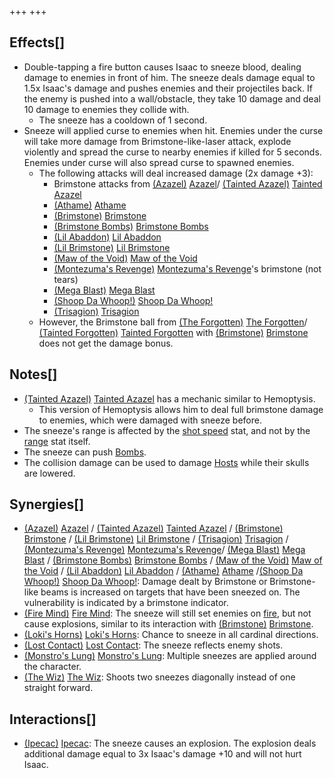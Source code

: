 +++
+++

Effects[]
---------


* Double-tapping a fire button causes Isaac to sneeze blood, dealing damage to enemies in front of him. The sneeze deals damage equal to 1.5x Isaac's damage and pushes enemies and their projectiles back. If the enemy is pushed into a wall/obstacle, they take 10 damage and deal 10 damage to enemies they collide with.
	+ The sneeze has a cooldown of 1 second.
* Sneeze will applied curse to enemies when hit. Enemies under the curse will take more damage from Brimstone-like-laser attack, explode violently and spread the curse to nearby enemies if killed for 5 seconds. Enemies under curse will also spread curse to spawned enemies.
	+ The following attacks will deal increased damage (2x damage +3):
		- Brimstone attacks from  [(Azazel)](/wiki/Azazel "Azazel") [Azazel](/wiki/Azazel "Azazel")/ [(Tainted Azazel)](/wiki/Tainted_Azazel "Tainted Azazel") [Tainted Azazel](/wiki/Tainted_Azazel "Tainted Azazel")
		- [(Athame)](/wiki/Athame "Athame") [Athame](/wiki/Athame "Athame")
		- [(Brimstone)](/wiki/Brimstone "Brimstone") [Brimstone](/wiki/Brimstone "Brimstone")
		- [(Brimstone Bombs)](/wiki/Brimstone_Bombs "Brimstone Bombs") [Brimstone Bombs](/wiki/Brimstone_Bombs "Brimstone Bombs")
		- [(Lil Abaddon)](/wiki/Lil_Abaddon "Lil Abaddon") [Lil Abaddon](/wiki/Lil_Abaddon "Lil Abaddon")
		- [(Lil Brimstone)](/wiki/Lil_Brimstone "Lil Brimstone") [Lil Brimstone](/wiki/Lil_Brimstone "Lil Brimstone")
		- [(Maw of the Void)](/wiki/Maw_of_the_Void "Maw of the Void") [Maw of the Void](/wiki/Maw_of_the_Void "Maw of the Void")
		- [(Montezuma's Revenge)](/wiki/Montezuma%27s_Revenge "Montezuma's Revenge") [Montezuma's Revenge](/wiki/Montezuma%27s_Revenge "Montezuma's Revenge")'s brimstone (not tears)
		- [(Mega Blast)](/wiki/Mega_Blast "Mega Blast") [Mega Blast](/wiki/Mega_Blast "Mega Blast")
		- [(Shoop Da Whoop!)](/wiki/Shoop_Da_Whoop! "Shoop Da Whoop!") [Shoop Da Whoop!](/wiki/Shoop_Da_Whoop! "Shoop Da Whoop!")
		- [(Trisagion)](/wiki/Trisagion "Trisagion") [Trisagion](/wiki/Trisagion "Trisagion")
	+ However, the Brimstone ball from  [(The Forgotten)](/wiki/The_Forgotten "The Forgotten") [The Forgotten](/wiki/The_Forgotten "The Forgotten")/ [(Tainted Forgotten)](/wiki/Tainted_Forgotten "Tainted Forgotten") [Tainted Forgotten](/wiki/Tainted_Forgotten "Tainted Forgotten") with [(Brimstone)](/wiki/Brimstone "Brimstone") [Brimstone](/wiki/Brimstone "Brimstone") does not get the damage bonus.


Notes[]
-------


* [(Tainted Azazel)](/wiki/Tainted_Azazel "Tainted Azazel") [Tainted Azazel](/wiki/Tainted_Azazel "Tainted Azazel") has a mechanic similar to Hemoptysis.
	+ This version of Hemoptysis allows him to deal full brimstone damage to enemies, which were damaged with sneeze before.
* The sneeze's range is affected by the [shot speed](/wiki/Shot_speed "Shot speed") stat, and not by the [range](/wiki/Range "Range") stat itself.
* The sneeze can push [Bombs](/wiki/Bomb "Bomb").
* The collision damage can be used to damage [Hosts](/wiki/Host "Host") while their skulls are lowered.


Synergies[]
-----------


* [(Azazel)](/wiki/Azazel "Azazel") [Azazel](/wiki/Azazel "Azazel") /  [(Tainted Azazel)](/wiki/Tainted_Azazel "Tainted Azazel") [Tainted Azazel](/wiki/Tainted_Azazel "Tainted Azazel") / [(Brimstone)](/wiki/Brimstone "Brimstone") [Brimstone](/wiki/Brimstone "Brimstone") / [(Lil Brimstone)](/wiki/Lil_Brimstone "Lil Brimstone") [Lil Brimstone](/wiki/Lil_Brimstone "Lil Brimstone") / [(Trisagion)](/wiki/Trisagion "Trisagion") [Trisagion](/wiki/Trisagion "Trisagion") / [(Montezuma's Revenge)](/wiki/Montezuma%27s_Revenge "Montezuma's Revenge") [Montezuma's Revenge](/wiki/Montezuma%27s_Revenge "Montezuma's Revenge")/ [(Mega Blast)](/wiki/Mega_Blast "Mega Blast") [Mega Blast](/wiki/Mega_Blast "Mega Blast") / [(Brimstone Bombs)](/wiki/Brimstone_Bombs "Brimstone Bombs") [Brimstone Bombs](/wiki/Brimstone_Bombs "Brimstone Bombs") / [(Maw of the Void)](/wiki/Maw_of_the_Void "Maw of the Void") [Maw of the Void](/wiki/Maw_of_the_Void "Maw of the Void") / [(Lil Abaddon)](/wiki/Lil_Abaddon "Lil Abaddon") [Lil Abaddon](/wiki/Lil_Abaddon "Lil Abaddon") / [(Athame)](/wiki/Athame "Athame") [Athame](/wiki/Athame "Athame") /[(Shoop Da Whoop!)](/wiki/Shoop_Da_Whoop! "Shoop Da Whoop!") [Shoop Da Whoop!](/wiki/Shoop_Da_Whoop! "Shoop Da Whoop!"): Damage dealt by Brimstone or Brimstone-like beams is increased on targets that have been sneezed on. The vulnerability is indicated by a brimstone indicator.
* [(Fire Mind)](/wiki/Fire_Mind "Fire Mind") [Fire Mind](/wiki/Fire_Mind "Fire Mind"): The sneeze will still set enemies on [fire](/wiki/Status_Effects#Burn "Status Effects"), but not cause explosions, similar to its interaction with [(Brimstone)](/wiki/Brimstone "Brimstone") [Brimstone](/wiki/Brimstone "Brimstone").
* [(Loki's Horns)](/wiki/Loki%27s_Horns "Loki's Horns") [Loki's Horns](/wiki/Loki%27s_Horns "Loki's Horns"): Chance to sneeze in all cardinal directions.
* [(Lost Contact)](/wiki/Lost_Contact "Lost Contact") [Lost Contact](/wiki/Lost_Contact "Lost Contact"): The sneeze reflects enemy shots.
* [(Monstro's Lung)](/wiki/Monstro%27s_Lung "Monstro's Lung") [Monstro's Lung](/wiki/Monstro%27s_Lung "Monstro's Lung"): Multiple sneezes are applied around the character.
* [(The Wiz)](/wiki/The_Wiz "The Wiz") [The Wiz](/wiki/The_Wiz "The Wiz"): Shoots two sneezes diagonally instead of one straight forward.


Interactions[]
--------------


* [(Ipecac)](/wiki/Ipecac "Ipecac") [Ipecac](/wiki/Ipecac "Ipecac"): The sneeze causes an explosion. The explosion deals additional damage equal to 3x Isaac's damage +10 and will not hurt Isaac.


